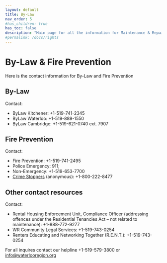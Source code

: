 ```yaml
---
layout: default
title: By-Law
nav_order: 5
#has_children: true
has_toc: false
description: "Main page for all the information for Maintenance & Repair rights that tenants have"
#permalink: /docs/rights
---
```


# By-Law & Fire Prevention

Here is the contact information for By-Law and Fire Prevention

## By-Law

Contact:
- ByLaw Kitchener: +1-519-741-2345
- ByLaw Waterloo: +1-519-889-1550
- ByLaw Cambridge: +1-519-621-0740 ext. 7907

## Fire Prevention

Contact:
- Fire Prevention: +1-519-741-2495
- Police Emergency: 911; 
- Non-Emergency: +1-519-653-7700 
- [Crime Stoppers](www.waterloocrimestoppers.com) (anonymous): +1-800-222-8477

## Other contact resources

Contact:
 - Rental Housing Enforcement Unit, Compliance Officer (addressing offences under the Residential Tenancies Act
– not related to maintenance): +1-888-772-9277
 - WR Community Legal Services: +1-519-743-0254
 - Renters Educating and Networking Together (R.E.N.T.): +1-519-743-0254

For all inquires contact our helpline +1-519-579-3800 or [info@waterlooregion.org](mailto:info@waterlooregion.org)
